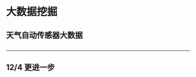 # 大数据挖掘
## 天气自动传感器大数据
## 
------------------------------------
12/4 更进一步 
------------------------------------